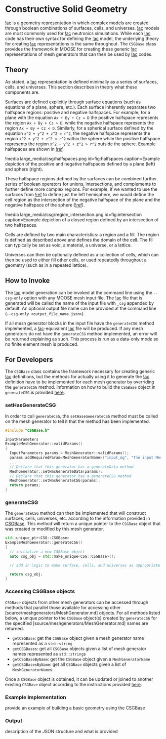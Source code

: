 # Constructive Solid Geometry

[!ac](CSG) is a geometry representation in which complex models are created through boolean combinations of surfaces, cells, and universes.
[!ac](CSG) models are most commonly used for [!ac](MC) neutronics simulations.
While each [!ac](MC) code has their own syntax for defining the [!ac](CSG) model, the underlying theory for creating [!ac](CSG) representations is the same throughout.
The `CSGBase` class provides the framework in MOOSE for creating these generic [!ac](CSG) representations of mesh generators that can then be used by [!ac](MC) codes.

## Theory

As stated, a [!ac](CSG) representation is defined minimally as a series of surfaces, cells, and universes.
This section describes in theory what these components are.

Surfaces are defined explicitly through surface equations (such as equations of a plane, sphere, etc.).
Each surface inherently separates two halfspace regions: positive and negative halfspaces.
For example, for a plane with the equation `Ax + By + Cz = D` the positive halfspace represents the region `Ax + By + Cz > D`, while the negative halfspace represents the region `Ax + By + Cz < D`. Similarly, for a spherical surface defined by the equation `x^2 + y^2 + z^2 = r^2`, the negative halfspace represents the region `x^2 + y^2 + z^2 < r^2` within the sphere while the positive halfspace represents the region `x^2 + y^2 + z^2 > r^2` outside the sphere.
Example halfspaces are shown in [!ref](fig:halfspaces).

!media large_media/csg/halfspaces.png
       id=fig:halfspaces
       caption=Example depiction of the positive and negative halfspaces defined by a plane (left) and sphere (right).

These halfspace regions defined by the surfaces can be combined further series of boolean operators for unions, intersections, and complements to further define more complex regions.
For example, if we wanted to use the surfaces from [!ref](fig:halfspaces) to define just the left hemisphere, we would define the cell region as the intersection of the negative halfspace of the plane and the negative halfspace of the sphere ([!ref](fig:intersection)).

!media large_media/csg/region_intersection.png
       id=fig:intersection
       caption=Example depiction of a closed region defined by an intersection of two halfspaces.

Cells are defined by two main characteristics: a region and a fill.
The region is defined as described above and defines the domain of the cell.
The fill can typically be set as void, a material, a universe, or a lattice.

Universes can then be optionally defined as a collection of cells, which can then be used to either fill other cells, or used repeatedly throughout a geometry (such as in a repeated lattice).

## How to Invoke

The [!ac](CSG) model generation can be invoked at the command line using the `--csg-only` option with any MOOSE mesh input file.
The [!ac](JSON) file that is generated will be called the name of the input file with `_csg` appended by default.
An optional output file name can be provided at the command line (`--csg-only <output_file_name.json>`).

If all mesh generator blocks in the input file have the `generateCSG` method implemented, a [!ac](CSG)-equivalent [!ac](JSON) file will be produced.
If any mesh generators do not have the `generateCSG` method implemented, an error will be returned explaining as such.
This process is run as a data-only mode so no finite element mesh is produced.

## For Developers

The `CSGBase` class contains the framework necessary for creating generic [!ac](CSG) definitions, but the methods for actually using it to generate the [!ac](CSG) definition have to be implemented for each mesh generator by overriding the `generateCSG` method.
Information on how to build the `CSGBase` object in `generateCSG` is provided [here](source/csg/CSGBase.md).

### setHasGenerateCSG

In order to call `generateCSG`, the `setHaseGenerateCSG` method must be called on the mesh generator to tell it that the method has been implemented.

```cpp
#include "CSGBase.h"

InputParameters
ExampleMeshGenerator::validParams()
{
  InputParameters params = MeshGenerator::validParams();
  params.addRequiredParam<MeshGeneratorName>("input_mg", "The input MeshGenerator.");
  ...
  // Declare that this generator has a generateData method
  MeshGenerator::setHasGenerateData(params);
  // Declare that this generator has a generateCSG method
  MeshGenerator::setHasGenerateCSG(params);
  return params;
}
```

### generateCSG

The `generateCSG` method can then be implemented that will construct surfaces, cells, universes, etc. according to the information provided in [CSGBase](source/csg/CSGBase.md).
This method will return a unique pointer to the `CSGBase` object that was created or modified by this mesh generator.

```cpp
std::unique_ptr<CSG::CSGBase>
ExampleMeshGenerator::generateCSG()
{
  // initialize a new CSGBase object
  auto csg_obj = std::make_unique<CSG::CSGBase>();

  // add in logic to make surface, cells, and universes as appropriate

  return csg_obj;
}
```

### Accessing CSGBase objects

`CSGBase` objects from other mesh generators can be accessed through methods that parallel those available for accessing other [source/meshgenerators/MeshGenerator.md] objects.
For all methods listed below, a unique pointer to the `CSGBase` object(s) created by `generateCSG` for the specified [source/meshgenerators/MeshGenerator.md] names are returned.

- `getCSGBase`: get the `CSGBase` object given a mesh generator name represented as a `std::string`
- `getCSGBases`: get all `CSGBase` objects given a list of mesh generator names represented as `std::string`s
- `getCSGBaseByName`: get the `CSGBase` object given a `MeshGeneratorName`
- `getCSGBasesByName`: get all `CSGBase` objects given a list of `MeshGeneratorName`s

Once a `CSGBase` object is obtained, it can be updated or joined to another existing `CSGBase` object according to the instructions provided [here](source/csg/CSGBase.md#updating-existing-csgbase-objects).

### Example Implementation

provide an example of building a basic geometry using the CSGBase

### Output

description of the JSON structure and what is provided

